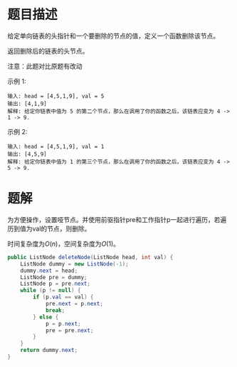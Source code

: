 # 题目描述

给定单向链表的头指针和一个要删除的节点的值，定义一个函数删除该节点。

返回删除后的链表的头节点。

注意：此题对比原题有改动

示例 1:

```
输入: head = [4,5,1,9], val = 5
输出: [4,1,9]
解释: 给定你链表中值为 5 的第二个节点，那么在调用了你的函数之后，该链表应变为 4 -> 1 -> 9.
```


示例 2:

```
输入: head = [4,5,1,9], val = 1
输出: [4,5,9]
解释: 给定你链表中值为 1 的第三个节点，那么在调用了你的函数之后，该链表应变为 4 -> 5 -> 9.
```

# 题解

为方便操作，设置哑节点。并使用前驱指针pre和工作指针p一起进行遍历，若遍历到值为val的节点，则删除。

时间复杂度为$O(n)$，空间复杂度为$O(1)$。

```java
public ListNode deleteNode(ListNode head, int val) {
    ListNode dummy = new ListNode(-1);
    dummy.next = head;
    ListNode pre = dummy;
    ListNode p = pre.next;
    while (p != null) {
        if (p.val == val) {
            pre.next = p.next;
            break;
        } else {
            p = p.next;
            pre = pre.next;
        }
    }
    return dummy.next;
}
```

